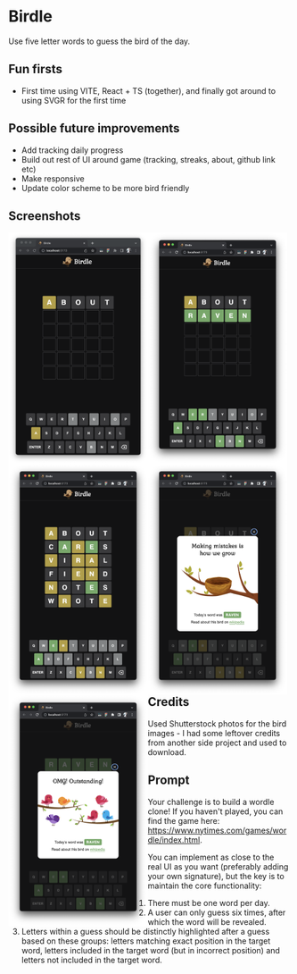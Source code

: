# Birdle

Use five letter words to guess the bird of the day.

## Fun firsts

- First time using VITE, React + TS (together), and finally got around to using SVGR for the first time

## Possible future improvements

- Add tracking daily progress
- Build out rest of UI around game (tracking, streaks, about, github link etc)
- Make responsive
- Update color scheme to be more bird friendly

## Screenshots

<div>
<img style="float: left" src="/screenshots/1.png" width="250" height="414" />
<img style="float: left" src="/screenshots/2.png" width="250" height="414" />
<img style="float: left" src="/screenshots/3.png" width="250" height="414" />
<img style="float: left" src="/screenshots/4.png" width="250" height="414" />
<img style="float: left" src="/screenshots/5.png" width="250" height="414" />
</div>

## Credits

Used Shutterstock photos for the bird images - I had some leftover credits from another side project and used to download.

## Prompt

Your challenge is to build a wordle clone! If you haven't played, you can find the game here: https://www.nytimes.com/games/wordle/index.html.

You can implement as close to the real UI as you want (preferably adding your own signature), but the key is to maintain the core functionality:
  1) There must be one word per day.
  2) A user can only guess six times, after which the word will be revealed.
  3) Letters within a guess should be distinctly highlighted after a guess based on these groups: letters matching exact position in the target word, letters included in the target word (but in incorrect position) and letters not included in the target word.
